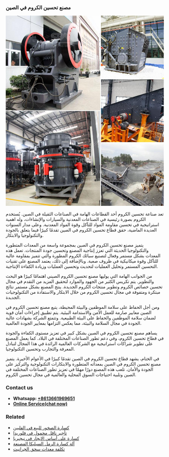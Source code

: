 <h3>مصنع تحسين الكروم في الصين</h3><img src='1701853534.jpg' alt=''><p>تعد صناعة تحسين الكروم أحد القطاعات الهامة في الصناعات الثقيلة في الصين. يُستخدم الكروم بصورة رئيسية في الصناعات المعدنية والسيارات والإنشاءات، وله اهمية استراتيجية في تحسين مقاومة المواد للتآكل وقوة المواد المعدنية. وعلى مدار السنوات العديدة الماضية، حقق قطاع تحسين الكروم في الصين تقدمًا كبيرًا فيما يتعلق بالجودة والتكنولوجيا والابتكار.</p><p>يتميز مصنع تحسين الكروم في الصين بمجموعة واسعة من المعدات المتطورة والتكنولوجيا الحديثة التي تعزز إنتاجية المصنع وتحسين جودة المنتجات. تعمل هذه المعدات بشكل مستمر وفعال لتصنيع سبائك الكروم المطورة والتي تتميز بمقاومة عالية للتآكل وقوة ميكانيكية في ظروف صعبة. وبالإضافة إلى ذلك، يعتمد المصنع على تقنيات التحسين المستمر وتحليل العمليات لتحديث وتحسين العمليات وزيادة الكفاءة الإنتاجية.</p><p>من الجوانب الهامة التي يوليها مصنع تحسين الكروم الصيني اهتمامًا كبيرًا هو البحث والتطوير. يتم تكريس الكثير من الجهود والموارد لتحقيق المزيد من التقدم في مجال تحسين خصائص الكروم وتطوير منتجات الكروم الجديدة. ينتج المصنع بشكل مستمر نتائج مبتكرة ومتفوقة في مجال تحسين الكروم من خلال الابتكار والاستفادة من التكنولوجيات الجديدة.</p><p>ومن أجل الحفاظ على سلامة الموظفين والبيئة المحيطة، يتبع مصنع تحسين الكروم في الصين معايير صارمة للعمل الآمن والاستدامة البيئية. يتم تطبيق إجراءات أمان قوية لضمان سلامة الموظفين والحفاظ على البيئة الطبيعية. وتتمتع الشركة بشهادات عالية الجودة في مجال السلامة والبيئة، مما يعكس التزامها بمعايير الجودة العالمية.</p><p>يساهم مصنع تحسين الكروم في الصين بشكل كبير في تعزيز مستوى الكفاءة والجودة في قطاع تحسين الكروم، وفي دعم تطور الصناعات المختلفة في البلاد. كما يعمل المصنع على تطوير شراكات استراتيجية مع الشركات العالمية الرائدة في هذا المجال لتبادل المعرفة والتجارب وتحسين التكنولوجيا.</p><p>في الختام، يشهد قطاع تحسين الكروم في الصين تقدمًا كبيرًا في الأعوام الأخيرة. يتميز مصنع تحسين الكروم في الصين بمعداته المتطورة والابتكارات التكنولوجية والتركيز على الجودة والأمان. تلعب هذه المصنع دورًا مهمًا في تعزيز تطور الصناعات المختلفة في الصين وتلبية احتياجات السوق المحلية والعالمية في مجال تحسين الكروم.</p><h3>Contact us</h3><ul><li><strong>Whatsapp:&nbsp;<a href="https://wa.me/8613661969651">+8613661969651</a></strong></li><li><a href="https://swt.shibang-china.com/?git&amp;zhl&amp;مصنع تحسين الكروم في الصين"><strong>Online Service(chat now)</strong></a></li></ul><h3>Related</h3><ul><li><a href='كسارة الصخور للبيع في الفلبين.md'>كسارة الصخور للبيع في الفلبين</a></li><li><a href='تأجير ناقل محمول في فلوريدا.md'>تأجير ناقل محمول في فلوريدا</a></li><li><a href='كسارة على أساس الإيجار في نيجيريا.md'>كسارة على أساس الإيجار في نيجيريا</a></li><li><a href='آلة كسارة الرمل السيليكا المصنعة.md'>آلة كسارة الرمل السيليكا المصنعة</a></li><li><a href='تكلفة معدات سحق الجرانيت.md'>تكلفة معدات سحق الجرانيت</a></li></ul>